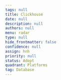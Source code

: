 ```yaml
---
tags: null
title: Clickhouse
date: null
description: null
authors: null
menu: radar
type: null
hide_frontmatter: false
confidence: null
assign: hnh
priority: null
status: Adopt
quadrant: Platforms
tag: Database
---
```


